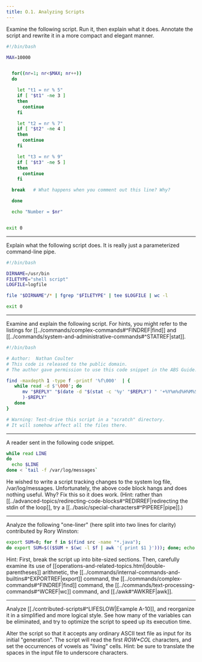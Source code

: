 ```yaml
---
title: O.1. Analyzing Scripts
---
```



Examine the following script. Run it, then explain what it does. Annotate the script and rewrite it in a more compact and elegant manner.

```bash
#!/bin/bash

MAX=10000


  for((nr=1; nr<$MAX; nr++))
  do

    let "t1 = nr % 5"
    if [ "$t1" -ne 3 ]
    then
      continue
    fi

    let "t2 = nr % 7"
    if [ "$t2" -ne 4 ]
    then
      continue
    fi

    let "t3 = nr % 9"
    if [ "$t3" -ne 5 ]
    then
      continue
    fi

  break   # What happens when you comment out this line? Why?

  done

  echo "Number = $nr"


exit 0
```

---

Explain what the following script does. It is really just a parameterized command-line pipe.

```bash
#!/bin/bash

DIRNAME=/usr/bin
FILETYPE="shell script"
LOGFILE=logfile

file "$DIRNAME"/* | fgrep "$FILETYPE" | tee $LOGFILE | wc -l

exit 0
```

---

Examine and explain the following script. For hints, you might refer to the listings for [[../commands/complex-commands#^FINDREF|find]] and [[../commands/system-and-administrative-commands#^STATREF|stat]].

```bash
#!/bin/bash

# Author:  Nathan Coulter
# This code is released to the public domain.
# The author gave permission to use this code snippet in the ABS Guide.

find -maxdepth 1 -type f -printf '%f\000'  | {
   while read -d $'\000'; do
      mv "$REPLY" "$(date -d "$(stat -c '%y' "$REPLY") " '+%Y%m%d%H%M%S'
      )-$REPLY"
   done
}

# Warning: Test-drive this script in a "scratch" directory.
# It will somehow affect all the files there.
```

---

A reader sent in the following code snippet.

```bash
while read LINE
do
  echo $LINE
done < `tail -f /var/log/messages`
```

He wished to write a script tracking changes to the system log file, /var/log/messages. Unfortunately, the above code block hangs and does nothing useful. Why? Fix this so it does work. (Hint: rather than [[../advanced-topics/redirecting-code-blocks#^REDIRREF|redirecting the stdin of the loop]], try a [[../basic/special-characters#^PIPEREF|pipe]].)

---

Analyze the following "one-liner" (here split into two lines for clarity) contributed by Rory Winston:

```bash
export SUM=0; for f in $(find src -name "*.java");
do export SUM=$(($SUM + $(wc -l $f | awk '{ print $1 }'))); done; echo $SUM
```

Hint: First, break the script up into bite-sized sections. Then, carefully examine its use of [[operations-and-related-topics.html|double-parentheses]] arithmetic, the [[../commands/internal-commands-and-builtins#^EXPORTREF|export]] command, the [[../commands/complex-commands#^FINDREF|find]] command, the [[../commands/text-processing-commands#^WCREF|wc]] command, and [[./awk#^AWKREF|awk]].

---

Analyze [[./contributed-scripts#^LIFESLOW|Example A-10]], and reorganize it in a simplified and more logical style. See how many of the variables can be eliminated, and try to optimize the script to speed up its execution time.

Alter the script so that it accepts any ordinary ASCII text file as input for its initial "generation". The script will read the first _$ROW*$COL_ characters, and set the occurrences of vowels as "living" cells. Hint: be sure to translate the spaces in the input file to underscore characters.
